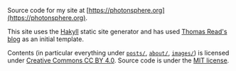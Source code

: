Source code for my site at [https://photonsphere.org](https://photonsphere.org).

This site uses the [Hakyll](https://jaspervdj.be/hakyll/) static site generator and has used [Thomas Read's blog](https://blog.thjread.com/) as an initial template.

Contents (in particular everything under [`posts/`](https://github.com/maridonkers/org.photonsphere/tree/master/posts), [`about/`](https://github.com/maridonkers/org.photonsphere/tree/master/about), [`images/`](https://github.com/maridonkers/org.photonsphere/tree/master/images)) is licensed under [Creative Commons CC BY 4.0](https://creativecommons.org/licenses/by/4.0/). Source code is under the [MIT license](https://opensource.org/licenses/MIT).
